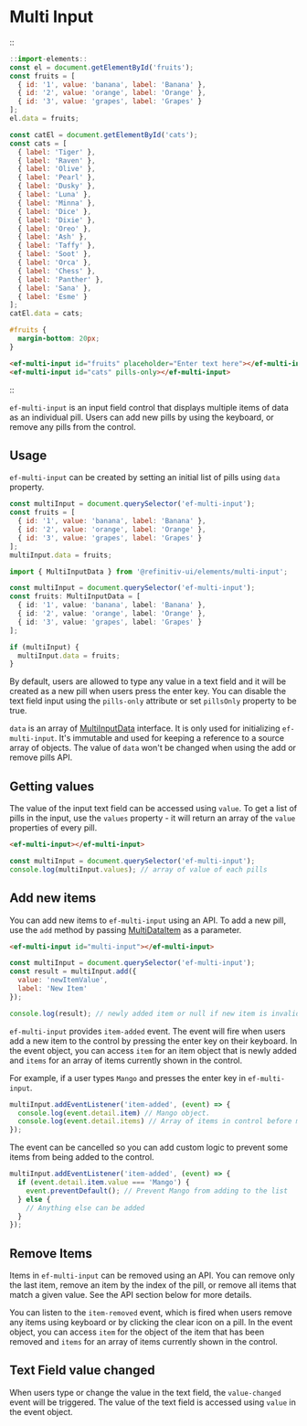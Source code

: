 <!--
type: page
title: Multi Input
location: ./elements/multi-input
layout: default
language_tabs: [javascript, typescript]
-->

# Multi Input

::
```javascript
::import-elements::
const el = document.getElementById('fruits');
const fruits = [
  { id: '1', value: 'banana', label: 'Banana' },
  { id: '2', value: 'orange', label: 'Orange' },
  { id: '3', value: 'grapes', label: 'Grapes' }
];
el.data = fruits;

const catEl = document.getElementById('cats');
const cats = [
  { label: 'Tiger' },
  { label: 'Raven' },
  { label: 'Olive' },
  { label: 'Pearl' },
  { label: 'Dusky' },
  { label: 'Luna' },
  { label: 'Minna' },
  { label: 'Dice' },
  { label: 'Dixie' },
  { label: 'Oreo' },
  { label: 'Ash' },
  { label: 'Taffy' },
  { label: 'Soot' },
  { label: 'Orca' },
  { label: 'Chess' },
  { label: 'Panther' },
  { label: 'Sana' },
  { label: 'Esme' }
];
catEl.data = cats;
```
```css
#fruits {
  margin-bottom: 20px;
}
```
```html
<ef-multi-input id="fruits" placeholder="Enter text here"></ef-multi-input>
<ef-multi-input id="cats" pills-only></ef-multi-input>
```
::

`ef-multi-input` is an input field control that displays multiple items of data as an individual pill. Users can add new pills by using the keyboard, or remove any pills from the control.

## Usage

`ef-multi-input` can be created by setting an initial list of pills using `data` property.

```javascript
const multiInput = document.querySelector('ef-multi-input');
const fruits = [
  { id: '1', value: 'banana', label: 'Banana' },
  { id: '2', value: 'orange', label: 'Orange' },
  { id: '3', value: 'grapes', label: 'Grapes' }
];
multiInput.data = fruits;
```
```typescript
import { MultiInputData } from '@refinitiv-ui/elements/multi-input';

const multiInput = document.querySelector('ef-multi-input');
const fruits: MultiInputData = [
  { id: '1', value: 'banana', label: 'Banana' },
  { id: '2', value: 'orange', label: 'Orange' },
  { id: '3', value: 'grapes', label: 'Grapes' }
];

if (multiInput) {
  multiInput.data = fruits;
}
```

By default, users are allowed to type any value in a text field and it will be created as a new pill when users press the enter key. You can disable the text field input using the `pills-only` attribute or set `pillsOnly` property to be true.

`data` is an array of [MultiInputData](https://github.com/Refinitiv/refinitiv-ui/blob/v7/packages/elements/src/multi-input/helpers/types.ts) interface. It is only used for initializing `ef-multi-input`. It's immutable and used for keeping a reference to a source array of objects. The value of `data` won't be changed when using the add or remove pills API.

## Getting values

The value of the input text field can be accessed using `value`. To get a list of pills in the input, use the `values` property - it will return an array of the `value` properties of every pill.

```html
<ef-multi-input></ef-multi-input>
```
```javascript
const multiInput = document.querySelector('ef-multi-input');
console.log(multiInput.values); // array of value of each pills
```

## Add new items
You can add new items to `ef-multi-input` using an API. To add a new pill, use the `add` method by passing [MultiDataItem](https://github.com/Refinitiv/refinitiv-ui/blob/v7/packages/elements/src/multi-input/helpers/types.ts) as a parameter.

```html
<ef-multi-input id="multi-input"></ef-multi-input>
```
```javascript
const multiInput = document.querySelector('ef-multi-input');
const result = multiInput.add({
  value: 'newItemValue',
  label: 'New Item'
});

console.log(result); // newly added item or null if new item is invalid
```

`ef-multi-input` provides `item-added` event. The event will fire when users add a new item to the control by pressing the enter key on their keyboard. In the event object, you can access `item` for an item object that is newly added and `items` for an array of items currently shown in the control.

For example, if a user types `Mango` and presses the enter key in `ef-multi-input`.

<!-- TODO: fix type, custom event `item-added' should be exported -->
```javascript
multiInput.addEventListener('item-added', (event) => {
  console.log(event.detail.item) // Mango object.
  console.log(event.detail.items) // Array of items in control before mango is added.
});
```

The event can be cancelled so you can add custom logic to prevent some items from being added to the control.

<!-- TODO: fix type, custom event `item-added' should be exported -->
```javascript
multiInput.addEventListener('item-added', (event) => {
  if (event.detail.item.value === 'Mango') {
    event.preventDefault(); // Prevent Mango from adding to the list
  } else {
    // Anything else can be added
  }
});
```

## Remove Items
Items in `ef-multi-input` can be removed using an API. You can remove only the last item, remove an item by the index of the pill, or remove all items that match a given value. See the API section below for more details.

You can listen to the `item-removed` event, which is fired when users remove any items using keyboard or by clicking the clear icon on a pill. In the event object, you can access `item` for the object of the item that has been removed and `items` for an array of items currently shown in the control.

## Text Field value changed
When users type or change the value in the text field, the `value-changed` event will be triggered. The value of the text field is accessed using `value` in the event object.

